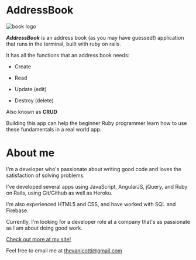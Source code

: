 # AddressBook

![book logo](http://findicons.com/files/icons/1683/mac_3d/256/address_book.png)

**_AddressBook_** is an address book (as you may have guessed!) application that runs in the terminal, built with ruby on rails.

It has all the functions that an address book needs:

* Create

* Read

* Update (edit)

* Destroy (delete)

Also known as **CRUD**

Building this app can help the beginner Ruby programmer learn how to use these fundamentals in a real world app.

# About me

I'm a developer who's passionate about writing good code and loves the satisfaction of solving problems.

I've developed several apps using JavaScript, AngularJS, jQuery, and Ruby on Rails, using Git/Github as well as Heroku.

I'm also experienced HTML5 and CSS, and have worked with SQL and Firebase.

Currently, I'm looking for a developer role at a company that's as passionate as I am about doing good work.

[Check out more at my site!](http://stevevancott.com)

Feel free to email me at thevanicotti@gmail.com

